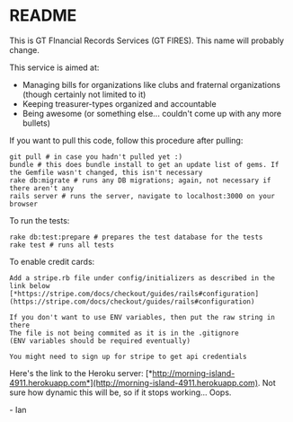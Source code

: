 # README

This is GT FInancial Records Services (GT FIRES). This name will probably change.

This service is aimed at:

* Managing bills for organizations like clubs and fraternal organizations (though certainly not limited to it)
* Keeping treasurer-types organized and accountable
* Being awesome (or something else... couldn't come up with any more bullets)

If you want to pull this code, follow this procedure after pulling:

	git pull # in case you hadn't pulled yet :)
	bundle # this does bundle install to get an update list of gems. If the Gemfile wasn't changed, this isn't necessary
	rake db:migrate # runs any DB migrations; again, not necessary if there aren't any
	rails server # runs the server, navigate to localhost:3000 on your browser

To run the tests:

    rake db:test:prepare # prepares the test database for the tests
    rake test # runs all tests

To enable credit cards:

    Add a stripe.rb file under config/initializers as described in the link below
    [*https://stripe.com/docs/checkout/guides/rails#configuration](https://stripe.com/docs/checkout/guides/rails#configuration)

    If you don't want to use ENV variables, then put the raw string in there
    The file is not being commited as it is in the .gitignore
    (ENV variables should be required eventually)

    You might need to sign up for stripe to get api credentials

	
Here's the link to the Heroku server: [*http://morning-island-4911.herokuapp.com*](http://morning-island-4911.herokuapp.com). Not sure how dynamic this will be, so if it stops working... Oops.

\- Ian
